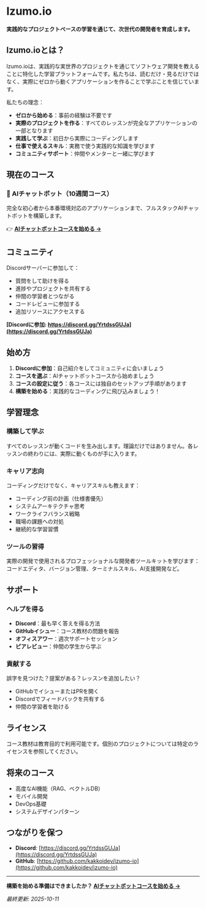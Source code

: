 # Izumo.io

**実践的なプロジェクトベースの学習を通じて、次世代の開発者を育成します。**

## Izumo.ioとは？

Izumo.ioは、実践的な実世界のプロジェクトを通じてソフトウェア開発を教えることに特化した学習プラットフォームです。私たちは、読むだけ・見るだけではなく、実際にゼロから動くアプリケーションを作ることで学ぶことを信じています。

私たちの理念：
- **ゼロから始める**：事前の経験は不要です
- **実際のプロジェクトを作る**：すべてのレッスンが完全なアプリケーションの一部となります
- **実践して学ぶ**：初日から実際にコーディングします
- **仕事で使えるスキル**：実務で使う実践的な知識を学びます
- **コミュニティサポート**：仲間やメンターと一緒に学びます

## 現在のコース

### 🤖 AIチャットボット（10週間コース）

完全な初心者から本番環境対応のアプリケーションまで、フルスタックAIチャットボットを構築します。

👉 **[AIチャットボットコースを始める →](./ai-chatbot/)**

## コミュニティ

Discordサーバーに参加して：
- 質問をして助けを得る
- 進捗やプロジェクトを共有する
- 仲間の学習者とつながる
- コードレビューに参加する
- 追加リソースにアクセスする

**[Discordに参加: https://discord.gg/YrtdssGUJa](https://discord.gg/YrtdssGUJa)**

## 始め方

1. **Discordに参加**：自己紹介をしてコミュニティに会いましょう
2. **コースを選ぶ**：AIチャットボットコースから始めましょう
3. **コースの設定に従う**：各コースには独自のセットアップ手順があります
4. **構築を始める**：実践的なコーディングに飛び込みましょう！

## 学習理念

### 構築して学ぶ
すべてのレッスンが動くコードを生み出します。理論だけではありません。各レッスンの終わりには、実際に動くものが手に入ります。

### キャリア志向
コーディングだけでなく、キャリアスキルも教えます：
- コーディング前の計画（仕様書優先）
- システムアーキテクチャ思考
- ワークライフバランス戦略
- 職場の課題への対処
- 継続的な学習習慣

### ツールの習得
実際の開発で使用されるプロフェッショナルな開発者ツールキットを学びます：コードエディタ、バージョン管理、ターミナルスキル、AI支援開発など。

## サポート

### ヘルプを得る
- **Discord**：最も早く答えを得る方法
- **GitHubイシュー**：コース教材の問題を報告
- **オフィスアワー**：週次サポートセッション
- **ピアレビュー**：仲間の学生から学ぶ

### 貢献する
誤字を見つけた？提案がある？レッスンを追加したい？
- GitHubでイシューまたはPRを開く
- Discordでフィードバックを共有する
- 仲間の学習者を助ける

## ライセンス

コース教材は教育目的で利用可能です。個別のプロジェクトについては特定のライセンスを参照してください。

## 将来のコース

- 高度なAI機能（RAG、ベクトルDB）
- モバイル開発
- DevOps基礎
- システムデザインパターン

## つながりを保つ

- **Discord**: [https://discord.gg/YrtdssGUJa](https://discord.gg/YrtdssGUJa)
- **GitHub**: [https://github.com/kakkoidev/izumo-io](https://github.com/kakkoidev/izumo-io)

---

**構築を始める準備はできましたか？ [AIチャットボットコースを始める →](./ai-chatbot/)**

*最終更新: 2025-10-11*
